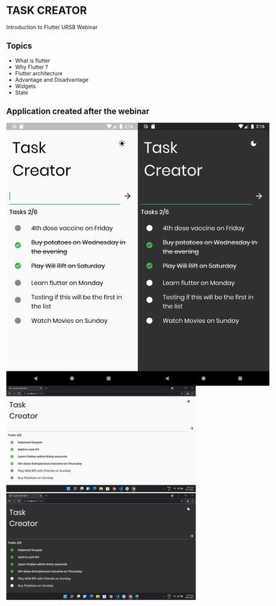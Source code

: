# TASK CREATOR

Introduction to Flutter URSB Webinar

## Topics

- What is flutter
- Why Flutter ?
- Flutter architecture
- Advantage and Disadvantage
- Widgets
- State

## Application created after the webinar
<div style="display: flex">
<img src="https://github.com/enehry/TaskCreator/blob/main/assets/images/ss1.png" width="350" title="Screen Shot 2">
<img src="https://github.com/enehry/TaskCreator/blob/main/assets/images/ss2.png" width="350" title="Screen Shot 2">
 </div>
<img src="https://github.com/enehry/TaskCreator/blob/main/assets/images/TaskCreatorWeb1.jpg" title="Screen Shot 3">
<img src="https://github.com/enehry/TaskCreator/blob/main/assets/images/TaskCreatorWeb2.jpg" title="Screen Shot 4">

